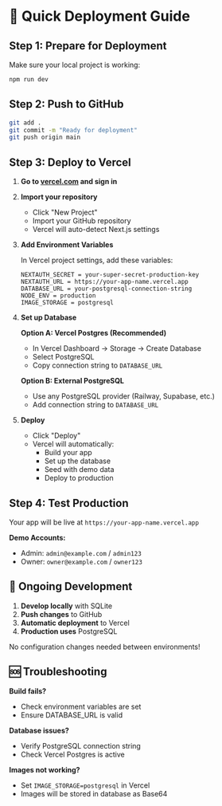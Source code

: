 # 🚀 Quick Deployment Guide

## Step 1: Prepare for Deployment

Make sure your local project is working:
```bash
npm run dev
```

## Step 2: Push to GitHub

```bash
git add .
git commit -m "Ready for deployment"
git push origin main
```

## Step 3: Deploy to Vercel

1. **Go to [vercel.com](https://vercel.com) and sign in**

2. **Import your repository**
   - Click "New Project"
   - Import your GitHub repository
   - Vercel will auto-detect Next.js settings

3. **Add Environment Variables**
   
   In Vercel project settings, add these variables:
   
   ```
   NEXTAUTH_SECRET = your-super-secret-production-key
   NEXTAUTH_URL = https://your-app-name.vercel.app
   DATABASE_URL = your-postgresql-connection-string
   NODE_ENV = production
   IMAGE_STORAGE = postgresql
   ```

4. **Set up Database**
   
   **Option A: Vercel Postgres (Recommended)**
   - In Vercel Dashboard → Storage → Create Database
   - Select PostgreSQL
   - Copy connection string to `DATABASE_URL`
   
   **Option B: External PostgreSQL**
   - Use any PostgreSQL provider (Railway, Supabase, etc.)
   - Add connection string to `DATABASE_URL`

5. **Deploy**
   - Click "Deploy"
   - Vercel will automatically:
     - Build your app
     - Set up the database
     - Seed with demo data
     - Deploy to production

## Step 4: Test Production

Your app will be live at `https://your-app-name.vercel.app`

**Demo Accounts:**
- Admin: `admin@example.com` / `admin123`
- Owner: `owner@example.com` / `owner123`

## 🔄 Ongoing Development

1. **Develop locally** with SQLite
2. **Push changes** to GitHub
3. **Automatic deployment** to Vercel
4. **Production uses** PostgreSQL

No configuration changes needed between environments!

## 🆘 Troubleshooting

**Build fails?**
- Check environment variables are set
- Ensure DATABASE_URL is valid

**Database issues?**
- Verify PostgreSQL connection string
- Check Vercel Postgres is active

**Images not working?**
- Set `IMAGE_STORAGE=postgresql` in Vercel
- Images will be stored in database as Base64
